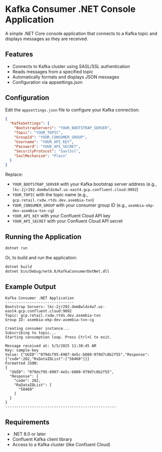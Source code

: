 # Kafka Consumer .NET Console Application

A simple .NET Core console application that connects to a Kafka topic and displays messages as they are received.

## Features

- Connects to Kafka cluster using SASL/SSL authentication
- Reads messages from a specified topic
- Automatically formats and displays JSON messages
- Configuration via appsettings.json

## Configuration

Edit the `appsettings.json` file to configure your Kafka connection:

```json
{
  "KafkaSettings": {
    "BootstrapServers": "YOUR_BOOTSTRAP_SERVER",
    "Topic": "YOUR_TOPIC",
    "GroupId": "YOUR_CONSUMER_GROUP",
    "Username": "YOUR_API_KEY",
    "Password": "YOUR_API_SECRET",
    "SecurityProtocol": "SaslSsl",
    "SaslMechanism": "Plain"
  }
}
```

Replace:
- `YOUR_BOOTSTRAP_SERVER` with your Kafka bootstrap server address (e.g., `lkc-2jr292.dom8wldz4w7.us-east4.gcp.confluent.cloud:9092`)
- `YOUR_TOPIC` with the topic name (e.g., `gcp.retail.rxdw.rtds.dev.asembia-txn`)
- `YOUR_CONSUMER_GROUP` with your consumer group ID (e.g., `asembia-ekp-dev-asembia-txn-cg`)
- `YOUR_API_KEY` with your Confluent Cloud API key
- `YOUR_API_SECRET` with your Confluent Cloud API secret

## Running the Application

```bash
dotnet run
```

Or, to build and run the application:

```bash
dotnet build
dotnet bin/Debug/net8.0/KafkaConsumerDotNet.dll
```

## Example Output

```
Kafka Consumer .NET Application
-------------------------------
Bootstrap Servers: lkc-2jr292.dom8wldz4w7.us-east4.gcp.confluent.cloud:9092
Topic: gcp.retail.rxdw.rtds.dev.asembia-txn
Group ID: asembia-ekp-dev-asembia-txn-cg

Creating consumer instance...
Subscribing to topic...
Starting consumption loop. Press Ctrl+C to exit.

Message received at: 5/5/2025 11:30:45 AM
Key: sample-key
Value: {"UUID":"079dcf95-6907-4e5c-b080-979d7c8b2f55","Response":{"code":202,"RxDataIDList":["58460"]}}
Formatted JSON:
{
  "UUID": "079dcf95-6907-4e5c-b080-979d7c8b2f55",
  "Response": {
    "code": 202,
    "RxDataIDList": [
      "58460"
    ]
  }
}
--------------------------------------------------
```

## Requirements

- .NET 8.0 or later
- Confluent Kafka client library
- Access to a Kafka cluster (like Confluent Cloud) 